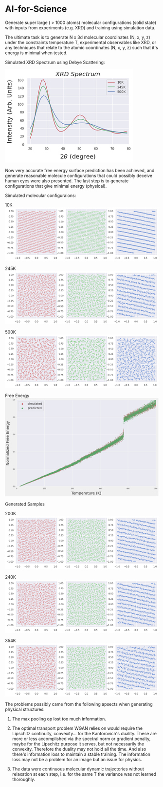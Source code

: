 # AI-for-Science

Generate super large ( > 1000 atoms) molecular configurations (solid state) with inputs from experiments (e.g. XRD) and training using simulation data.

The ultimate task is to generate N x 3d molecular coordinates (N, x, y, z) under the constraints temperature T, experimental observables like XRD, or any techniques that relate to the atomic coordinates (N, x, y, z) such that it's energy is minimal when tested.

Simulated XRD Spectrum using Debye Scattering:

![XRD](./FES/pic/xrd.png)

Now very accurate free energy surface prediction has been achieved, and generate reasonable molecule configurations that could possibly deceive human eyes were also presented. The last step is to generate configurations that give minimal energy (physical).

Simulated molecular configuraions:

10K
![XRD](./FES/pic/10K.png)

245K
![XRD](./FES/pic/245K.png)

500K
![XRD](./FES/pic/500K.png)


Free Energy
![Free Energy](./FES/pic/FreeEnergy.png)

Generated Samples

200K
![200K](./StyleWGAN/GeneratedSamples/200K.png)

240K
![240K](./StyleWGAN/GeneratedSamples/240K.png)

354K
![354K](./StyleWGAN/GeneratedSamples/354K.png)


The problems possibly came from the following apsects when generating physical structures:

1. The max pooling op lost too much information.

2. The optimal transport problem WGAN relies on would require the Lipschitz continuity, convexity... for the Kantorovich's duality. These are more or less accomplished via the spectral norm or gradient penalty, maybe for the Lipschitz purpose it serves, but not necessarily the convexity. Therefore the duality may not hold all the time. And also there's information loss to maintain a stable training. The information loss may not be a problem for an image but an issue for physics.

3. The data were continuous molecular dynamic trajectories without relaxation at each step, i.e. for the same T the variance was not learned thoroughly. 
